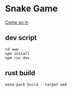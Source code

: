 # Snake Game

[Come on in](https://snakegame.herokuapp.com/)

## dev script

```
cd www
npm install
npm run dev
```

## rust build

```
wasm-pack build --target web
```
